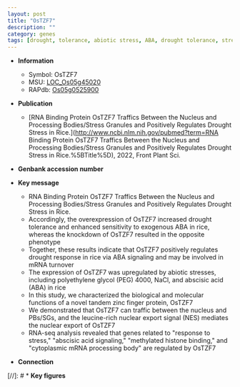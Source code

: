 ```yaml
---
layout: post
title: "OsTZF7"
description: ""
category: genes
tags: [drought, tolerance, abiotic stress, ABA, drought tolerance, stress, biotic stress, R protein, nucleus, zinc, abscisic acid,  ABA , drought stress, drought stress ]
---
```


* **Information**  
    + Symbol: OsTZF7  
    + MSU: [LOC_Os05g45020](http://rice.uga.edu/cgi-bin/ORF_infopage.cgi?orf=LOC_Os05g45020)  
    + RAPdb: [Os05g0525900](http://rapdb.dna.affrc.go.jp/viewer/gbrowse_details/irgsp1?name=Os05g0525900)  

* **Publication**  
    + [RNA Binding Protein OsTZF7 Traffics Between the Nucleus and Processing Bodies/Stress Granules and Positively Regulates Drought Stress in Rice.](http://www.ncbi.nlm.nih.gov/pubmed?term=RNA Binding Protein OsTZF7 Traffics Between the Nucleus and Processing Bodies/Stress Granules and Positively Regulates Drought Stress in Rice.%5BTitle%5D), 2022, Front Plant Sci.

* **Genbank accession number**  

* **Key message**  
    + RNA Binding Protein OsTZF7 Traffics Between the Nucleus and Processing Bodies/Stress Granules and Positively Regulates Drought Stress in Rice.
    + Accordingly, the overexpression of OsTZF7 increased drought tolerance and enhanced sensitivity to exogenous ABA in rice, whereas the knockdown of OsTZF7 resulted in the opposite phenotype
    + Together, these results indicate that OsTZF7 positively regulates drought response in rice via ABA signaling and may be involved in mRNA turnover
    + The expression of OsTZF7 was upregulated by abiotic stresses, including polyethylene glycol (PEG) 4000, NaCl, and abscisic acid (ABA) in rice
    + In this study, we characterized the biological and molecular functions of a novel tandem zinc finger protein, OsTZF7
    + We demonstrated that OsTZF7 can traffic between the nucleus and PBs/SGs, and the leucine-rich nuclear export signal (NES) mediates the nuclear export of OsTZF7
    + RNA-seq analysis revealed that genes related to &quot;response to stress,&quot; &quot;abscisic acid signaling,&quot; &quot;methylated histone binding,&quot; and &quot;cytoplasmic mRNA processing body&quot; are regulated by OsTZF7

* **Connection**  

[//]: # * **Key figures**  



